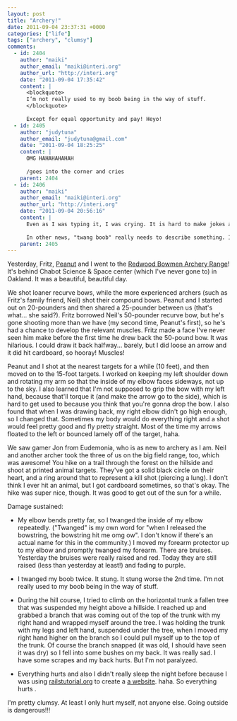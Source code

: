 ```yaml
---
layout: post
title: "Archery!"
date: 2011-09-04 23:37:31 +0000
categories: ["life"]
tags: ["archery", "clumsy"]
comments:
  - id: 2404
    author: "maiki"
    author_email: "maiki@interi.org"
    author_url: "http://interi.org"
    date: "2011-09-04 17:35:42"
    content: |
      <blockquote>
      I’m not really used to my boob being in the way of stuff.
      </blockquote>
      
      Except for equal opportunity and pay! Heyo!
  - id: 2405
    author: "judytuna"
    author_email: "judytuna@gmail.com"
    date: "2011-09-04 18:25:25"
    content: |
      OMG HAHAHAHAHAH
      
      /goes into the corner and cries
    parent: 2404
  - id: 2406
    author: "maiki"
    author_email: "maiki@interi.org"
    author_url: "http://interi.org"
    date: "2011-09-04 20:56:16"
    content: |
      Even as I was typing it, I was crying. It is hard to make jokes about something that I am thinking about all the time, and trying to remedy.
      
      In other news, "twang boob" really needs to describe something. I will leave it to those who have them attached to determine what that describes...
    parent: 2405
---
```


Yesterday, Fritz, [Peanut](https://peanutsc.wordpress.com/) and l went to the [Redwood Bowmen Archery Range](http://redwoodbowmen.org/abouthistory.htm)! It's behind Chabot Science & Space center (which I've never gone to) in Oakland. It was a beautiful, beautiful day. 

We shot loaner recurve bows, while the more experienced archers (such as Fritz's family friend, Neil) shot their compound bows. Peanut and I started out on 20-pounders and then shared a 25-pounder between us (that's what... she said?). Fritz borrowed Neil's 50-pounder recurve bow, but he's gone shooting more than we have (my second time, Peanut's first), so he's had a chance to develop the relevant muscles. Fritz made a face I've never seen him make before the first time he drew back the 50-pound bow. It was hilarious. I could draw it back halfway... barely, but I did loose an arrow and it did hit cardboard, so hooray! Muscles!

Peanut and I shot at the nearest targets for a while (10 feet), and then moved on to the 15-foot targets. I worked on keeping my left shoulder down and rotating my arm so that the inside of my elbow faces sideways, not up to the sky. I also learned that I'm not supposed to grip the bow with my left hand, because that'll torque it (and make the arrow go to the side), which is hard to get used to because you think that you're gonna drop the bow. I also found that when I was drawing back, my right elbow didn't go high enough, so I changed that. Sometimes my body would do everything right and a shot would feel pretty good and fly pretty straight. Most of the time my arrows floated to the left or bounced lamely off of the target, haha. 

We saw gamer Jon from Eudemonia, who is as new to archery as I am. Neil and another archer took the three of us on the big field range, too, which was awesome! You hike on a trail through the forest on the hillside and shoot at printed animal targets. They've got a solid black circle on their heart, and a ring around that to represent a kill shot (piercing a lung). I don't think I ever hit an animal, but I got cardboard sometimes, so that's okay. The hike was super nice, though. It was good to get out of the sun for a while.

Damage sustained:
- My elbow bends pretty far, so I twanged the inside of my elbow repeatedly. ("Twanged" is my own word for "when I released the bowstring, the bowstring hit me omg ow". I don't know if there's an actual name for this in the community.) I moved my forearm protector up to my elbow and promptly twanged my forearm. There are bruises. Yesterday the bruises were really raised and red. Today they are still raised (less than yesterday at least!) and fading to purple.

- I twanged my boob twice. It stung. It stung worse the 2nd time. I'm not really used to my boob being in the way of stuff.

- During the hill course, I tried to climb on the horizontal trunk a fallen tree that was suspended my height above a hillside. I reached up and grabbed a branch that was coming out of the top of the trunk with my right hand and wrapped myself around the tree. I was holding the trunk with my legs and left hand, suspended under the tree, when I moved my right hand higher on the branch so I could pull myself up to the top of the trunk. Of course the branch snapped (it was old, I should have seen it was dry) so I fell into some bushes on my back. It was really sad. I have some scrapes and my back hurts. But I'm not paralyzed. 

- Everything hurts and also I didn't really sleep the night before because I was using [railstutorial.org](http://railstutorial.org/book) to create a [a website](https://github.com/judytuna/povray-shortcode-contest-site/). haha. So everything hurts
.

I'm pretty clumsy. At least I only hurt myself, not anyone else. Going outside is dangerous!!!